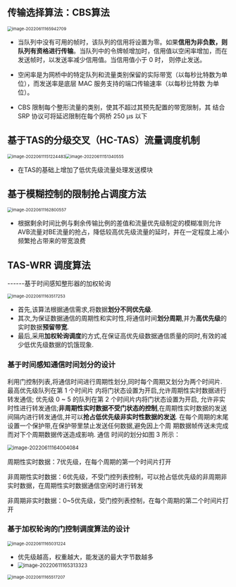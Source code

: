 ## 传输选择算法：CBS算法

<img src="笔记图片/image-20220611165942709.png" alt="image-20220611165942709" style="zoom:67%;" />

* 当队列中没有可用的帧时，该队列的信用将设置为零。如果**信用为非负数，则队列有资格进行传输**。当队列中的令牌帧增加时，信用值以空闲率增加，而在发送帧时，以发送率减少信用值。当信用值小于 0 时， 则停止发送。
* 空闲率是为网桥中的特定队列和流量类别保留的实际带宽（以每秒比特数为单位），而发送率是底层 MAC 服务支持的端口传输速率（以每秒比特数 为单位）。

* CBS 限制每个整形流量的类别，使其不超过其预先配置的带宽限制，其 结合 SRP 协议可将延迟限制在每个网桥 250 µs 以下

## 基于TAS的分级交叉（HC-TAS）流量调度机制

<img src="笔记图片/image-20220611151224483.png" alt="image-20220611151224483" style="zoom:67%;" /><img src="笔记图片/image-20220611151340555.png" alt="image-20220611151340555" style="zoom:67%;" />

* 在TAS的基础上增加了低优先级流量处理发送模块

## 基于模糊控制的限制抢占调度方法

<img src="笔记图片/image-20220611162800557.png" alt="image-20220611162800557" style="zoom:67%;" />

* 根据剩余时间比例与剩余传输比例的差值和流量优先级制定的模糊准则允许AVB流量对BE流量的抢占，降低较高优先级流量的延时，并在一定程度上减小频繁抢占带来的带宽浪费

## TAS-WRR 调度算法

------基于时间感知整形器的加权轮询



<img src="笔记图片/image-20220611163517253.png" alt="image-20220611163517253" style="zoom:67%;" />

* 首先,该算法根据通信需求,将数据**划分不同优先级**.
* 其次,为保证数据通信的周期性和实时性,将通信时间**划分周期**,并为**高优先级**的实时数据**预留带宽**. 
* 最后,采用**加权轮询调度**的方式,在保证高优先级数据通信质量的同时,有效的减少低优先级数据的饥饿现象.

### 基于时间感知通信时间划分的设计

利用门控制列表,将通信时间进行周期性划分,同时每个周期又划分为两个时间片. 最高优先级队列在第 1 个时间片 内将门状态设置为开启,允许周期性实时数据进行转发通信; 优先级 0 ~ 5 的队列在第 2 个时间片内将门状态设置为开启, 允许非实时性进行转发通信;**非周期性实时数据不受门状态的控制**,在周期性实时数据的发送间隔内进行转发通信,并可以**抢占低优先级非实时性数据的发送**. 在每个周期的末尾设置一个保护带,在保护带里禁止发送任何数据,避免因上个周 期数据帧传送未完成而对下个周期数据传送造成影响. 通信 时间的划分如图 3 所示：

<img src="笔记图片/image-20220611164004084.png" alt="image-20220611164004084" style="zoom: 80%;" />

周期性实时数据：7优先级，在每个周期的第一个时间片打开

非周期性实时数据：6优先级，不受门控列表控制，可以抢占低优先级的非周期非实时数据，在周期性实时数据通信空闲时进行转发

非周期非实时数据：0~5优先级，受门控列表控制，在每个周期的第二个时间片打开

### 基于加权轮询的门控制调度算法的设计

<img src="笔记图片/image-20220611165031224.png" alt="image-20220611165031224" style="zoom:67%;" />

* 优先级越高，权重越大，能发送的最大字节数越多
* <img src="笔记图片/image-20220611165313323.png" alt="image-20220611165313323" style="zoom:80%;" />

<img src="笔记图片/image-20220611165517207.png" alt="image-20220611165517207" style="zoom:67%;" />
